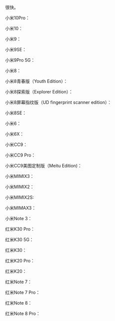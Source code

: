 很快。

小米10Pro：


小米10：


小米9：


小米9SE：


小米9Pro 5G：


小米8：


小米8青春版（Youth Edition）：


小米8探索版（Explorer Edition）：


小米8屏幕指纹版（UD fingerprint scanner edition）：


小米8SE：


小米6：


小米6X：


小米CC9：


小米CC9 Pro：


小米CC9美图定制版（Meitu Edition)：


小米MIMIX3：


小米MIMIX2：


小米MIMIX2S:


小米MIMAX3：


小米Note 3：


红米K30 Pro：


红米K30 5G：


红米K30：


红米K20 Pro：


红米K20：


红米Note 7：


红米Note 7 Pro：


红米Note 8：


红米Note 8 Pro：











